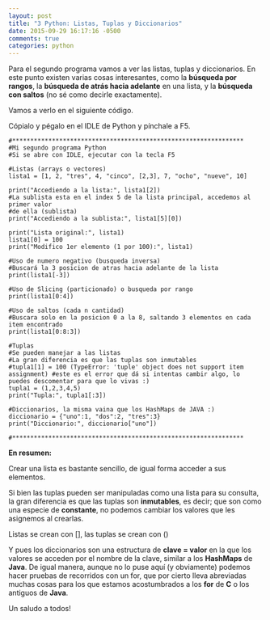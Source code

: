 ```yaml
---
layout: post
title: "3 Python: Listas, Tuplas y Diccionarios"
date: 2015-09-29 16:17:16 -0500
comments: true
categories: python
---
```


Para el segundo programa vamos a ver las listas, tuplas y diccionarios.
En este punto existen varias cosas interesantes, como la **búsqueda por rangos**, la **búsqueda de atrás hacia adelante** en una lista, y la **búsqueda con saltos** (no sé como decirle exactamente). 

Vamos a verlo en el siguiente código.

<!--more-->

Cópialo y pégalo en el IDLE de Python y pínchale a F5.

    #****************************************************************
    #Mi segundo programa Python
    #Si se abre con IDLE, ejecutar con la tecla F5
    
    #Listas (arrays o vectores)
    lista1 = [1, 2, "tres", 4, "cinco", [2,3], 7, "ocho", "nueve", 10]
    
    print("Accediendo a la lista:", lista1[2])
    #La sublista esta en el index 5 de la lista principal, accedemos al primer valor
    #de ella (sublista)
    print("Accediendo a la sublista:", lista1[5][0])
    
    print("Lista original:", lista1)
    lista1[0] = 100
    print("Modifico 1er elemento (1 por 100):", lista1)
    
    #Uso de numero negativo (busqueda inversa)
    #Buscará la 3 posicion de atras hacia adelante de la lista
    print(lista1[-3])
    
    #Uso de Slicing (particionado) o busqueda por rango
    print(lista1[0:4])
    
    #Uso de saltos (cada n cantidad)
    #Buscara solo en la posicion 0 a la 8, saltando 3 elementos en cada item encontrado
    print(lista1[0:8:3])
    
    #Tuplas
    #Se pueden manejar a las listas
    #La gran diferencia es que las tuplas son inmutables
    #tupla1[1] = 100 (TypeError: 'tuple' object does not support item assignment) #este es el error que dá si intentas cambir algo, lo puedes descomentar para que lo vivas :)
    tupla1 = (1,2,3,4,5)
    print("Tupla:", tupla1[:3])
    
    #Diccionarios, la misma vaina que los HashMaps de JAVA :)
    diccionario = {"uno":1, "dos":2, "tres":3}
    print("Diccionario:", diccionario["uno"])
    
    #****************************************************************

**En resumen:**

Crear una lista es bastante sencillo, de igual forma acceder a sus elementos.

Si bien las tuplas pueden ser manipuladas como una lista para su consulta, la gran diferencia es que las tuplas son **inmutables**, es decir; que son como una especie de **constante**, no podemos cambiar los valores que les asignemos al crearlas.

Listas se crean con [], las tuplas se crean con ()

Y pues los diccionarios son una estructura de **clave = valor** en la que los valores se acceden por el nombre de la clave, similar a los **HashMaps** de **Java**.
De igual manera, aunque no lo puse aquí (y obviamente) podemos hacer pruebas de recorridos con un for, que por cierto lleva abreviadas muchas cosas para los que estamos acostumbrados a los **for** de **C** o los antiguos de **Java**.

Un saludo a todos!
